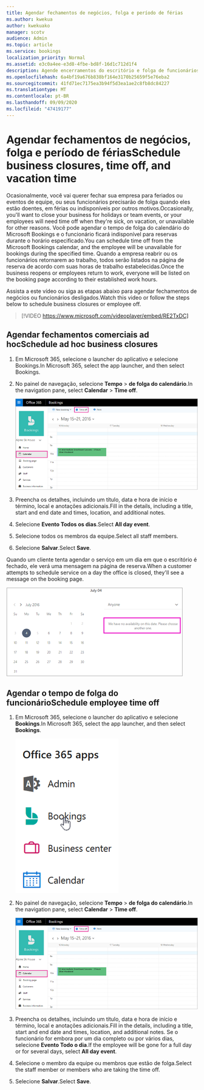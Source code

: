 ```yaml
---
title: Agendar fechamentos de negócios, folga e período de férias
ms.author: kwekua
author: kwekuako
manager: scotv
audience: Admin
ms.topic: article
ms.service: bookings
localization_priority: Normal
ms.assetid: e3c0a4ee-e3d8-4fbe-bd8f-16d1c712d1f4
description: Agende encerramentos do escritório e folga de funcionários do calendário do Bookings para que os funcionários sejam marcados como indisponíveis para reservas durante os horários especificados.
ms.openlocfilehash: 6a4bf19a676b838bf164e3170b25659f5e76eba2
ms.sourcegitcommit: 41fd71ec7175ea3b94f5d3ea1ae2c8fb8dc84227
ms.translationtype: MT
ms.contentlocale: pt-BR
ms.lasthandoff: 09/09/2020
ms.locfileid: "47419177"
---
```

# <a name="schedule-business-closures-time-off-and-vacation-time"></a><span data-ttu-id="f74ef-103">Agendar fechamentos de negócios, folga e período de férias</span><span class="sxs-lookup"><span data-stu-id="f74ef-103">Schedule business closures, time off, and vacation time</span></span>

<span data-ttu-id="f74ef-104">Ocasionalmente, você vai querer fechar sua empresa para feriados ou eventos de equipe, ou seus funcionários precisarão de folga quando eles estão doentes, em férias ou indisponíveis por outros motivos.</span><span class="sxs-lookup"><span data-stu-id="f74ef-104">Occasionally, you'll want to close your business for holidays or team events, or your employees will need time off when they're sick, on vacation, or unavailable for other reasons.</span></span> <span data-ttu-id="f74ef-105">Você pode agendar o tempo de folga do calendário do Microsoft Bookings e o funcionário ficará indisponível para reservas durante o horário especificado.</span><span class="sxs-lookup"><span data-stu-id="f74ef-105">You can schedule time off from the Microsoft Bookings calendar, and the employee will be unavailable for bookings during the specified time.</span></span> <span data-ttu-id="f74ef-106">Quando a empresa reabrir ou os funcionários retornarem ao trabalho, todos serão listados na página de reserva de acordo com suas horas de trabalho estabelecidas.</span><span class="sxs-lookup"><span data-stu-id="f74ef-106">Once the business reopens or employees return to work, everyone will be listed on the booking page according to their established work hours.</span></span>

<span data-ttu-id="f74ef-107">Assista a este vídeo ou siga as etapas abaixo para agendar fechamentos de negócios ou funcionários desligados.</span><span class="sxs-lookup"><span data-stu-id="f74ef-107">Watch this video or follow the steps below to schedule business closures or employee off.</span></span>

> [!VIDEO https://www.microsoft.com/videoplayer/embed/RE2TxDC]

## <a name="schedule-ad-hoc-business-closures"></a><span data-ttu-id="f74ef-108">Agendar fechamentos comerciais ad hoc</span><span class="sxs-lookup"><span data-stu-id="f74ef-108">Schedule ad hoc business closures</span></span>

1. <span data-ttu-id="f74ef-109">Em Microsoft 365, selecione o launcher do aplicativo e selecione Bookings.</span><span class="sxs-lookup"><span data-stu-id="f74ef-109">In Microsoft 365, select the app launcher, and then select Bookings.</span></span>

1. <span data-ttu-id="f74ef-110">No painel de navegação, selecione **Tempo** \> **de folga do calendário**.</span><span class="sxs-lookup"><span data-stu-id="f74ef-110">In the navigation pane, select **Calendar** \> **Time off**.</span></span>

   ![Imagem do botão tempo de folga e exibição de calendário do Bookings](../media/bookings-calendar-timeoff.png)

1. <span data-ttu-id="f74ef-112">Preencha os detalhes, incluindo um título, data e hora de início e término, local e anotações adicionais.</span><span class="sxs-lookup"><span data-stu-id="f74ef-112">Fill in the details, including a title, start and end date and times, location, and additional notes.</span></span>

1. <span data-ttu-id="f74ef-113">Selecione **Evento Todos os dias**.</span><span class="sxs-lookup"><span data-stu-id="f74ef-113">Select **All day event**.</span></span>

1. <span data-ttu-id="f74ef-114">Selecione todos os membros da equipe.</span><span class="sxs-lookup"><span data-stu-id="f74ef-114">Select all staff members.</span></span>

1. <span data-ttu-id="f74ef-115">Selecione **Salvar**.</span><span class="sxs-lookup"><span data-stu-id="f74ef-115">Select **Save**.</span></span>

<span data-ttu-id="f74ef-116">Quando um cliente tenta agendar o serviço em um dia em que o escritório é fechado, ele verá uma mensagem na página de reserva.</span><span class="sxs-lookup"><span data-stu-id="f74ef-116">When a customer attempts to schedule service on a day the office is closed, they'll see a message on the booking page.</span></span>

   ![Imagem de exemplo de mensagem que o cliente vê ao tentar reservar durante o tempo de folga](../media/bookings-timeoff-message.png)

## <a name="schedule-employee-time-off"></a><span data-ttu-id="f74ef-118">Agendar o tempo de folga do funcionário</span><span class="sxs-lookup"><span data-stu-id="f74ef-118">Schedule employee time off</span></span>

1. <span data-ttu-id="f74ef-119">Em Microsoft 365, selecione o launcher do aplicativo e selecione **Bookings**.</span><span class="sxs-lookup"><span data-stu-id="f74ef-119">In Microsoft 365, select the app launcher, and then select **Bookings**.</span></span>

   ![Imagem do launcher de aplicativo](../media/bookings-applauncher.png)

1. <span data-ttu-id="f74ef-121">No painel de navegação, selecione **Tempo** \> **de folga do calendário**.</span><span class="sxs-lookup"><span data-stu-id="f74ef-121">In the navigation pane, select **Calendar** \> **Time off**.</span></span>

   ![Imagem do botão tempo de folga e exibição de calendário do Bookings](../media/bookings-calendar-timeoff.png)

1. <span data-ttu-id="f74ef-123">Preencha os detalhes, incluindo um título, data e hora de início e término, local e anotações adicionais.</span><span class="sxs-lookup"><span data-stu-id="f74ef-123">Fill in the details, including a title, start and end date and times, location, and additional notes.</span></span> <span data-ttu-id="f74ef-124">Se o funcionário for embora por um dia completo ou por vários dias, selecione **Evento Todo o dia**.</span><span class="sxs-lookup"><span data-stu-id="f74ef-124">If the employee will be gone for a full day or for several days, select **All day event**.</span></span>

1. <span data-ttu-id="f74ef-125">Selecione o membro da equipe ou membros que estão de folga.</span><span class="sxs-lookup"><span data-stu-id="f74ef-125">Select the staff member or members who are taking the time off.</span></span>

1. <span data-ttu-id="f74ef-126">Selecione **Salvar**.</span><span class="sxs-lookup"><span data-stu-id="f74ef-126">Select **Save**.</span></span>
